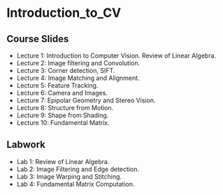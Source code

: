# Introduction_to_CV

## Course Slides 

* Lecture 1: Introduction to Computer Vision. Review of Linear Algebra.
* Lecture 2: Image filtering and Convolution.
* Lecture 3: Corner detection, SIFT.
* Lecture 4: Image Matching and Alignment.
* Lecture 5: Feature Tracking.
* Lecture 6: Camera and Images.
* Lecture 7: Epipolar Geometry and Stereo Vision.
* Lecture 8: Structure from Motion.
* Lecture 9: Shape from Shading.
* Lecture 10: Fundamental Matrix.

## Labwork
* Lab 1: Review of Linear Algebra.
* Lab 2: Image Filtering and Edge detection.
* Lab 3: Image Warping and Stitching.
* Lab 4: Fundamental Matrix Computation.


